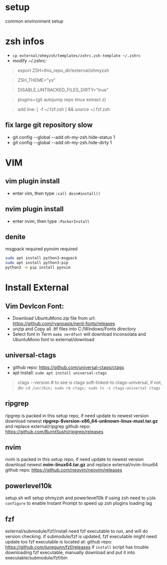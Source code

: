 # setup
common environment setup

# zsh infos
* ```cp external/ohmyzsh/templates/zshrc.zsh-template ~/.zshrc```
* modify ~/.zshrc:
> export ZSH=this_repo_dir/external/ohmyzsh

> ZSH_THEME="ys"

> DISABLE_UNTRACKED_FILES_DIRTY="true"

> plugins=(git autojump repo tmux extract z)

> add line: [ -f ~/.fzf.zsh ] && source ~/.fzf.zsh


## fix large git repository slow

* git config --global --add oh-my-zsh.hide-status 1
* git config --global --add oh-my-zsh.hide-dirty 1

# VIM

## vim plugin install
* enter vim, then type `:call dein#install()`

## nvim plugin install
* enter nvim, then type `:PackerInstall`

## denite
msgpack required
pynvim required

```bash
sudo apt install python3-msgpack
sudo apt install python3-pip
python3 -m pip install pynvim
```

# Install External

## Vim DevIcon Font:

* Download UbuntuMono.zip file from url: https://github.com/ryanoasis/nerd-fonts/releases
* unzip and Copy all .ttf files into C:/Windows/Fonts directory
* Select font in Term
`make nerdfont` will download Inconsolata and UbuntuMono font to external/download

## universal-ctags

* github repo: https://github.com/universal-ctags/ctags
* apt install: `sudo apt install universal-ctags`
> ctags --version  # to see is ctags soft-linked-to ctags-universal, if not, do:
> ```cd /usr/bin; sudo rm ctags; sudo ln -s ctags-universal ctags```

## ripgrep

ripgrep is packed in this setup repo, if need update to newest version
download newest **ripgrep-$version-x86_64-unknown-linux-musl.tar.gz** and replace external/ripgrep
github repo: https://github.com/BurntSushi/ripgrep/releases

## nvim

nvim is packed in this setup repo, if need update to newest version
download newest **nvim-linux64.tar.gz** and replace external/nvim-linux64
github repo: https://github.com/neovim/neovim/releases

## powerlevel10k

setup.sh will setup ohmyzsh and powerlevel10k if using zsh
need to `p10k configure` to enable Instant Prompt to speed up zsh plugins loading lag

## fzf

external/submodule/fzf/install need fzf executable to run, and will do version checking.
if submodule/fzf is updated, fzf executable might need update too
fzf executable is located at:
github repo: https://github.com/junegunn/fzf/releases
if `install` script has trouble  downloading fzf executable,
manually download and put it into executable/submodule/fzf/bin
